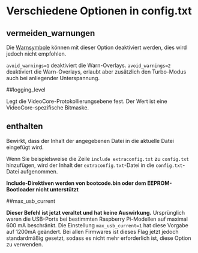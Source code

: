 # Verschiedene Optionen in config.txt

## vermeiden_warnungen

Die [Warnsymbole](../warning-icons.md) können mit dieser Option deaktiviert werden, dies wird jedoch nicht empfohlen.

`avoid_warnings=1` deaktiviert die Warn-Overlays.
`avoid_warnings=2` deaktiviert die Warn-Overlays, erlaubt aber zusätzlich den Turbo-Modus auch bei anliegender Unterspannung.

##logging_level

Legt die VideoCore-Protokollierungsebene fest. Der Wert ist eine VideoCore-spezifische Bitmaske.

## enthalten

Bewirkt, dass der Inhalt der angegebenen Datei in die aktuelle Datei eingefügt wird.

Wenn Sie beispielsweise die Zeile `include extraconfig.txt` zu `config.txt` hinzufügen, wird der Inhalt der `extraconfig.txt`-Datei in die `config.txt`-Datei aufgenommen.

**Include-Direktiven werden von bootcode.bin oder dem EEPROM-Bootloader nicht unterstützt**

##max_usb_current

**Dieser Befehl ist jetzt veraltet und hat keine Auswirkung.** Ursprünglich waren die USB-Ports bei bestimmten Raspberry Pi-Modellen auf maximal 600 mA beschränkt. Die Einstellung `max_usb_current=1` hat diese Vorgabe auf 1200mA geändert. Bei allen Firmwares ist dieses Flag jetzt jedoch standardmäßig gesetzt, sodass es nicht mehr erforderlich ist, diese Option zu verwenden.